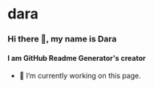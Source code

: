 # dara
### Hi there 👋, my name is Dara
#### I am GitHub Readme Generator's creator


- 🔭 I’m currently working on this page. 








